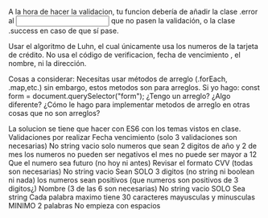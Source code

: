 A la hora de hacer la validacion, tu funcion debería de añadir la clase .error al <input> que no pasen la validación, o la clase .success en caso de que sí pase.

Usar el algoritmo de Luhn, el cual únicamente usa los numeros de la tarjeta de crédito. No usa el código de verificacion, fecha de vencimiento , el nombre, ni la dirección.

Cosas a considerar:
Necesitas usar métodos de arreglo (.forEach, .map,etc.) sin embargo, estos metodos son para arreglos. Si yo hago:
const form = document.querySelector("form");
¿Tengo un arreglo? ¿Algo diferente? ¿Cómo le hago para implementar metodos de arreglo en otras cosas que no son arreglos?

La solucion se tiene que hacer con ES6 con los temas vistos en clase.
Validaciones por realizar
Fecha vencimiento (solo 3 validaciones son necesarias)
No string vacio
solo numeros
que sean 2 digitos de año y 2 de mes
los numeros no pueden ser negativos
el mes no puede ser mayor a 12
Que el numero sea futuro (no hoy ni antes)
Revisar el formato
CVV (todas son necesarias)
No string vacio
Sean SOLO 3 digitos (no string ni boolean ni nada)
los numeros sean positivos (que numeros son positivos de 3 digitos¿)
Nombre (3 de las 6 son necesarias)
No string vacio
SOLO Sea string
Cada palabra maximo tiene 30 caracteres
mayusculas y minusculas
MINIMO 2 palabras
No empieza con espacios
